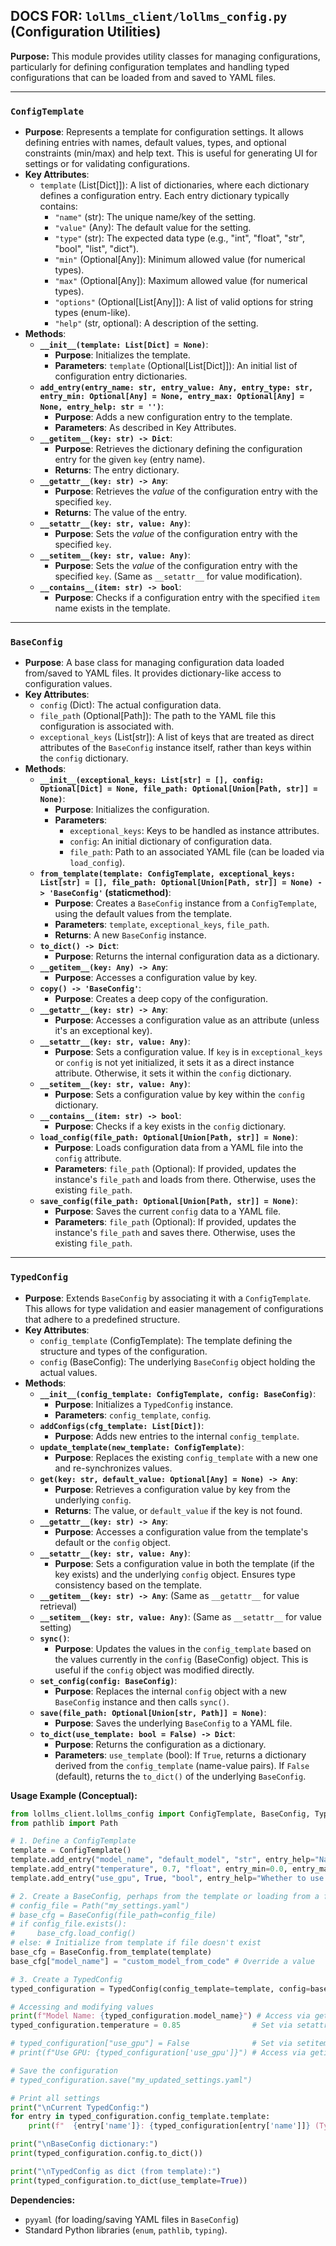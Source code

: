 ## DOCS FOR: `lollms_client/lollms_config.py` (Configuration Utilities)

**Purpose:**
This module provides utility classes for managing configurations, particularly for defining configuration templates and handling typed configurations that can be loaded from and saved to YAML files.

---
### `ConfigTemplate`

*   **Purpose**: Represents a template for configuration settings. It allows defining entries with names, default values, types, and optional constraints (min/max) and help text. This is useful for generating UI for settings or for validating configurations.
*   **Key Attributes**:
    *   `template` (List[Dict]]): A list of dictionaries, where each dictionary defines a configuration entry. Each entry dictionary typically contains:
        *   `"name"` (str): The unique name/key of the setting.
        *   `"value"` (Any): The default value for the setting.
        *   `"type"` (str): The expected data type (e.g., "int", "float", "str", "bool", "list", "dict").
        *   `"min"` (Optional[Any]): Minimum allowed value (for numerical types).
        *   `"max"` (Optional[Any]): Maximum allowed value (for numerical types).
        *   `"options"` (Optional[List[Any]]): A list of valid options for string types (enum-like).
        *   `"help"` (str, optional): A description of the setting.
*   **Methods**:
    *   **`__init__(template: List[Dict] = None)`**:
        *   **Purpose**: Initializes the template.
        *   **Parameters**: `template` (Optional[List[Dict]]): An initial list of configuration entry dictionaries.
    *   **`add_entry(entry_name: str, entry_value: Any, entry_type: str, entry_min: Optional[Any] = None, entry_max: Optional[Any] = None, entry_help: str = '')`**:
        *   **Purpose**: Adds a new configuration entry to the template.
        *   **Parameters**: As described in Key Attributes.
    *   **`__getitem__(key: str) -> Dict`**:
        *   **Purpose**: Retrieves the dictionary defining the configuration entry for the given `key` (entry name).
        *   **Returns**: The entry dictionary.
    *   **`__getattr__(key: str) -> Any`**:
        *   **Purpose**: Retrieves the *value* of the configuration entry with the specified `key`.
        *   **Returns**: The value of the entry.
    *   **`__setattr__(key: str, value: Any)`**:
        *   **Purpose**: Sets the *value* of the configuration entry with the specified `key`.
    *   **`__setitem__(key: str, value: Any)`**:
        *   **Purpose**: Sets the *value* of the configuration entry with the specified `key`. (Same as `__setattr__` for value modification).
    *   **`__contains__(item: str) -> bool`**:
        *   **Purpose**: Checks if a configuration entry with the specified `item` name exists in the template.

---
### `BaseConfig`

*   **Purpose**: A base class for managing configuration data loaded from/saved to YAML files. It provides dictionary-like access to configuration values.
*   **Key Attributes**:
    *   `config` (Dict): The actual configuration data.
    *   `file_path` (Optional[Path]): The path to the YAML file this configuration is associated with.
    *   `exceptional_keys` (List[str]): A list of keys that are treated as direct attributes of the `BaseConfig` instance itself, rather than keys within the `config` dictionary.
*   **Methods**:
    *   **`__init__(exceptional_keys: List[str] = [], config: Optional[Dict] = None, file_path: Optional[Union[Path, str]] = None)`**:
        *   **Purpose**: Initializes the configuration.
        *   **Parameters**:
            *   `exceptional_keys`: Keys to be handled as instance attributes.
            *   `config`: An initial dictionary of configuration data.
            *   `file_path`: Path to an associated YAML file (can be loaded via `load_config`).
    *   **`from_template(template: ConfigTemplate, exceptional_keys: List[str] = [], file_path: Optional[Union[Path, str]] = None) -> 'BaseConfig'` (staticmethod)**:
        *   **Purpose**: Creates a `BaseConfig` instance from a `ConfigTemplate`, using the default values from the template.
        *   **Parameters**: `template`, `exceptional_keys`, `file_path`.
        *   **Returns**: A new `BaseConfig` instance.
    *   **`to_dict() -> Dict`**:
        *   **Purpose**: Returns the internal configuration data as a dictionary.
    *   **`__getitem__(key: Any) -> Any`**:
        *   **Purpose**: Accesses a configuration value by key.
    *   **`copy() -> 'BaseConfig'`**:
        *   **Purpose**: Creates a deep copy of the configuration.
    *   **`__getattr__(key: str) -> Any`**:
        *   **Purpose**: Accesses a configuration value as an attribute (unless it's an exceptional key).
    *   **`__setattr__(key: str, value: Any)`**:
        *   **Purpose**: Sets a configuration value. If `key` is in `exceptional_keys` or `config` is not yet initialized, it sets it as a direct instance attribute. Otherwise, it sets it within the `config` dictionary.
    *   **`__setitem__(key: str, value: Any)`**:
        *   **Purpose**: Sets a configuration value by key within the `config` dictionary.
    *   **`__contains__(item: str) -> bool`**:
        *   **Purpose**: Checks if a key exists in the `config` dictionary.
    *   **`load_config(file_path: Optional[Union[Path, str]] = None)`**:
        *   **Purpose**: Loads configuration data from a YAML file into the `config` attribute.
        *   **Parameters**: `file_path` (Optional): If provided, updates the instance's `file_path` and loads from there. Otherwise, uses the existing `file_path`.
    *   **`save_config(file_path: Optional[Union[Path, str]] = None)`**:
        *   **Purpose**: Saves the current `config` data to a YAML file.
        *   **Parameters**: `file_path` (Optional): If provided, updates the instance's `file_path` and saves there. Otherwise, uses the existing `file_path`.

---
### `TypedConfig`

*   **Purpose**: Extends `BaseConfig` by associating it with a `ConfigTemplate`. This allows for type validation and easier management of configurations that adhere to a predefined structure.
*   **Key Attributes**:
    *   `config_template` (ConfigTemplate): The template defining the structure and types of the configuration.
    *   `config` (BaseConfig): The underlying `BaseConfig` object holding the actual values.
*   **Methods**:
    *   **`__init__(config_template: ConfigTemplate, config: BaseConfig)`**:
        *   **Purpose**: Initializes a `TypedConfig` instance.
        *   **Parameters**: `config_template`, `config`.
    *   **`addConfigs(cfg_template: List[Dict])`**:
        *   **Purpose**: Adds new entries to the internal `config_template`.
    *   **`update_template(new_template: ConfigTemplate)`**:
        *   **Purpose**: Replaces the existing `config_template` with a new one and re-synchronizes values.
    *   **`get(key: str, default_value: Optional[Any] = None) -> Any`**:
        *   **Purpose**: Retrieves a configuration value by key from the underlying `config`.
        *   **Returns**: The value, or `default_value` if the key is not found.
    *   **`__getattr__(key: str) -> Any`**:
        *   **Purpose**: Accesses a configuration value from the template's default or the `config` object.
    *   **`__setattr__(key: str, value: Any)`**:
        *   **Purpose**: Sets a configuration value in both the template (if the key exists) and the underlying `config` object. Ensures type consistency based on the template.
    *   **`__getitem__(key: str) -> Any`**: (Same as `__getattr__` for value retrieval)
    *   **`__setitem__(key: str, value: Any)`**: (Same as `__setattr__` for value setting)
    *   **`sync()`**:
        *   **Purpose**: Updates the values in the `config_template` based on the values currently in the `config` (BaseConfig) object. This is useful if the `config` object was modified directly.
    *   **`set_config(config: BaseConfig)`**:
        *   **Purpose**: Replaces the internal `config` object with a new `BaseConfig` instance and then calls `sync()`.
    *   **`save(file_path: Optional[Union[str, Path]] = None)`**:
        *   **Purpose**: Saves the underlying `BaseConfig` to a YAML file.
    *   **`to_dict(use_template: bool = False) -> Dict`**:
        *   **Purpose**: Returns the configuration as a dictionary.
        *   **Parameters**: `use_template` (bool): If `True`, returns a dictionary derived from the `config_template` (name-value pairs). If `False` (default), returns the `to_dict()` of the underlying `BaseConfig`.

**Usage Example (Conceptual):**
```python
from lollms_client.lollms_config import ConfigTemplate, BaseConfig, TypedConfig
from pathlib import Path

# 1. Define a ConfigTemplate
template = ConfigTemplate()
template.add_entry("model_name", "default_model", "str", entry_help="Name of the LLM model.")
template.add_entry("temperature", 0.7, "float", entry_min=0.0, entry_max=2.0, entry_help="Sampling temperature.")
template.add_entry("use_gpu", True, "bool", entry_help="Whether to use GPU.")

# 2. Create a BaseConfig, perhaps from the template or loading from a file
# config_file = Path("my_settings.yaml")
# base_cfg = BaseConfig(file_path=config_file)
# if config_file.exists():
#     base_cfg.load_config()
# else: # Initialize from template if file doesn't exist
base_cfg = BaseConfig.from_template(template)
base_cfg["model_name"] = "custom_model_from_code" # Override a value

# 3. Create a TypedConfig
typed_configuration = TypedConfig(config_template=template, config=base_cfg)

# Accessing and modifying values
print(f"Model Name: {typed_configuration.model_name}") # Access via getattr
typed_configuration.temperature = 0.85                # Set via setattr

# typed_configuration["use_gpu"] = False              # Set via setitem (works similarly)
# print(f"Use GPU: {typed_configuration['use_gpu']}") # Access via getitem

# Save the configuration
# typed_configuration.save("my_updated_settings.yaml")

# Print all settings
print("\nCurrent TypedConfig:")
for entry in typed_configuration.config_template.template:
    print(f"  {entry['name']}: {typed_configuration[entry['name']]} (Type: {entry['type']})")

print("\nBaseConfig dictionary:")
print(typed_configuration.config.to_dict())

print("\nTypedConfig as dict (from template):")
print(typed_configuration.to_dict(use_template=True))
```

**Dependencies:**
*   `pyyaml` (for loading/saving YAML files in `BaseConfig`)
*   Standard Python libraries (`enum`, `pathlib`, `typing`).